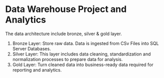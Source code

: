 # Data Warehouse Project and Analytics
The data architecture include bronze, silver & gold layer.

1. Bronze Layer: Store raw data. Data is ingested from CSv Files into SQL Server Databases.
2. Silver Layer: This layer includes data cleaning, standardization and normalization processes to prepare data for analysis.
3. Gold Layer: Turn cleaned data into business-ready data required for reporting and analytics.
